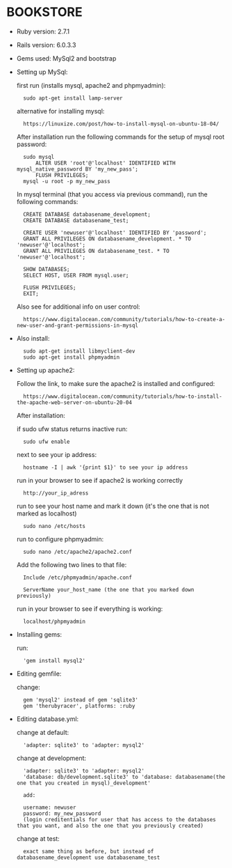 # BOOKSTORE

* Ruby version: 2.7.1

* Rails version: 6.0.3.3

* Gems used: MySql2 and bootstrap

* Setting up MySql:

    first run (installs mysql, apache2 and phpmyadmin): 
    
        sudo apt-get install lamp-server

    alternative for installing mysql:

        https://linuxize.com/post/how-to-install-mysql-on-ubuntu-18-04/

    After installation run the following commands for the setup of mysql root password:
        
        sudo mysql
            ALTER USER 'root'@'localhost' IDENTIFIED WITH mysql_native_password BY 'my_new_pass';
            FLUSH PRIVILEGES;
        mysql -u root -p my_new_pass

    In mysql terminal (that you access via previous command), run the following commands:

        CREATE DATABASE databasename_development;
        CREATE DATABASE databasename_test;
        
        CREATE USER 'newuser'@'localhost' IDENTIFIED BY 'password';
        GRANT ALL PRIVILEGES ON databasename_development. * TO 'newuser'@'localhost';
        GRANT ALL PRIVILEGES ON databasename_test. * TO 'newuser'@'localhost';

        SHOW DATABASES;
        SELECT HOST, USER FROM mysql.user;

        FLUSH PRIVILEGES;
        EXIT;

    Also see for additional info on user control: 
    
        https://www.digitalocean.com/community/tutorials/how-to-create-a-new-user-and-grant-permissions-in-mysql

* Also install:

        sudo apt-get install libmyclient-dev
        sudo apt-get install phpmyadmin

* Setting up apache2:

    Follow the link, to make sure the apache2 is installed and configured: 
    
        https://www.digitalocean.com/community/tutorials/how-to-install-the-apache-web-server-on-ubuntu-20-04
    
    After installation: 
    
    if sudo ufw status returns inactive run: 
        
        sudo ufw enable

    next to see your ip address:
    
        hostname -I | awk '{print $1}' to see your ip address
        
    run in your browser to see if apache2 is working correctly  
        
        http://your_ip_adress 

    run to see your host name and mark it down (it's the one that is not marked as localhost)
            
        sudo nano /etc/hosts 

    run to configure phpmyadmin:
            
        sudo nano /etc/apache2/apache2.conf

    Add the following two lines to that file:
            
        Include /etc/phpmyadmin/apache.conf

        ServerName your_host_name (the one that you marked down previously)

    run in your browser to see if everything is working:

        localhost/phpmyadmin

* Installing gems:

    run:
        
        'gem install mysql2'    

* Editing gemfile:

    change:

        gem 'mysql2' instead of gem 'sqlite3'
        gem 'therubyracer', platforms: :ruby

* Editing database.yml:

    change at default:

        'adapter: sqlite3' to 'adapter: mysql2'
    
    change at development: 

        'adapter: sqlite3' to 'adapter: mysql2'
        'database: db/development.sqlite3' to 'database: databasename(the one that you created in mysql)_development'

        add:
        
        username: newuser
        password: my_new_password
        (login creditentials for user that has access to the databases that you want, and also the one that you previously created)

    change at test:

        exact same thing as before, but instead of databasename_development use databasename_test
